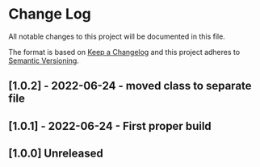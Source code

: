 # Change Log

All notable changes to this project will be documented in this file.

The format is based on [Keep a Changelog](http://keepachangelog.com/)
and this project adheres to [Semantic Versioning](http://semver.org/).

## [1.0.2] - 2022-06-24 - moved class to separate file

## [1.0.1] - 2022-06-24 - First proper build

## [1.0.0] Unreleased

